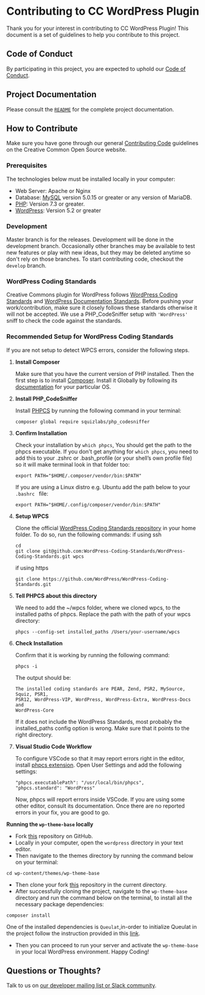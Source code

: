 # Contributing to CC WordPress Plugin

Thank you for your interest in contributing to CC WordPress Plugin! This document is
a set of guidelines to help you contribute to this project.


## Code of Conduct

By participating in this project, you are expected to uphold our [Code of
Conduct][code_of_conduct].

[code_of_conduct]:https://creativecommons.github.io/community/code-of-conduct/


## Project Documentation

Please consult the [`README`](README.md) for the complete project documentation.


## How to Contribute

Make sure you have gone through our general [Contributing Code][contributing]
guidelines on the Creative Common Open Source website.

[contributing]:https://creativecommons.github.io/contributing-code/

### Prerequisites

The technologies below must be installed locally in your computer:
* Web Server: Apache or Nginx
* Database: [MySQL][mysql] version 5.0.15 or greater or any version of MariaDB.
* [PHP][php]:  Version 7.3 or greater.
* [WordPress][wordpress]: Version 5.2 or greater

[php]: https://www.php.net/manual/en/install.php
[mysql]: https://dev.mysql.com/doc/mysql-installation-excerpt/5.7/en/
[wordpress]: https://wordpress.org/support/article/how-to-install-wordpress/

### Development

Master branch is for the releases. Development will be done in the development
branch.  Occasionally other branches may be available to test new features or
play with new ideas, but they may be deleted anytime so don't rely on those
branches. To start contributing code, checkout the `develop` branch.

### WordPress Coding Standards

Creative Commons plugin for WordPress follows [WordPress Coding
Standards][standards] and [WordPress Documentation Standards][inline].  Before
pushing your work/contribution, make sure it closely follows these standards
otherwise it will not be accepted. We use a PHP_CodeSniffer setup with
`'WordPress'` sniff to check the code against the standards.

[standards]: https://make.wordpress.org/core/handbook/best-practices/coding-standards/
[inline]: https://make.wordpress.org/core/handbook/best-practices/inline-documentation-standards/


### Recommended Setup for WordPress Coding Standards

If you are not setup to detect WPCS errors, consider the following steps.

1. **Install Composer**

   Make sure that you have the current version of PHP installed. Then the first
   step is to install [Composer](https://getcomposer.org/). Install it Globally
   by following its [documentation](https://getcomposer.org/doc/00-intro.md)
   for your particular OS.

2. **Install PHP_CodeSniffer**

   Install [PHPCS](https://github.com/squizlabs/PHP_CodeSniffer) by running the
   following command in your terminal:
   ```shell
   composer global require squizlabs/php_codesniffer
   ```

3. **Confirm Installation**

   Check your installation by `which phpcs`, You should get the path to the
   phpcs executable. If you don't get anything for `which phpcs`, you need to
   add this to your .zshrc or .bash_profile (or your shell’s own profile file)
   so it will make terminal look in that folder too:
   ```shell
   export PATH="$HOME/.composer/vendor/bin:$PATH"
   ```

   If you are using a Linux distro e.g. Ubuntu add the path below to your `.bashrc ` file:
   ```shell
   export PATH="$HOME/.config/composer/vendor/bin:$PATH"
   ```

4. **Setup WPCS**

   Clone the official [WordPress Coding Standards repository][wpcs-repo] in
   your home folder. To do so, run the following commands:
   if using ssh
   ```shell
   cd
   git clone git@github.com:WordPress-Coding-Standards/WordPress-Coding-Standards.git wpcs
   ```
   if using https
   ```shell
   git clone https://github.com/WordPress/WordPress-Coding-Standards.git
   ```

5. **Tell PHPCS about this directory**

   We need to add the ~/wpcs folder, where we cloned wpcs, to the installed
   paths of phpcs. Replace the path with the path of your wpcs directory:
   ```shell
   phpcs --config-set installed_paths /Users/your-username/wpcs
   ```

6. **Check Installation**

   Confirm that it is working by running the following command:
   ```shell
   phpcs -i
   ```
   The output should be:
   ```
   The installed coding standards are PEAR, Zend, PSR2, MySource, Squiz, PSR1,
   PSR12, WordPress-VIP, WordPress, WordPress-Extra, WordPress-Docs and
   WordPress-Core
   ```
   If it does not include the WordPress Standards, most probably the
   installed_paths config option is wrong. Make sure that it points to the
   right directory.

7. **Visual Studio Code Workflow**

   To configure VSCode so that it may report errors right in the editor,
   install [phpcs extension][phpcs]. Open User Settings and add the following
   settings:

   ```shell
   "phpcs.executablePath": "/usr/local/bin/phpcs",
   "phpcs.standard": "WordPress"
   ```

   Now, phpcs will report errors inside VSCode. If you are using some other
   editor, consult its documentation. Once there are no reported errors in your
   fix, you are good to go.

[wpcs-repo]: https://github.com/WordPress-Coding-Standards/WordPress-Coding-Standards
[phpcs]: https://marketplace.visualstudio.com/items?itemName=ikappas.phpcs 

**Running the ``wp-theme-base`` locally**

* Fork [this][wp-theme-base] repository on GitHub.
* Locally in your computer, open the `wordpress` directory in your text editor.
* Then navigate to the themes directory by running the command below on your terminal:
```shell
cd wp-content/themes/wp-theme-base
```
* Then clone your fork [this][wp-theme-base] repository in the current directory.
* After successfully cloning the project, navigate to the `wp-theme-base` directory and run the command below on the terminal, to install all the necessary package dependencies:
```shell
composer install
```
One of the installed dependencies is `Queulat`,in-order to initialize Queulat in the project follow the instruction provided in this [link][quelat]. 
* Then you can proceed to run your server and activate the `wp-theme-base` in your local WordPress environment.
Happy Coding!

[quelat]: https://github.com/felipelavinz/queulat#loading-queulat-as-mu-plugin
[wp-theme-base]: https://github.com/creativecommons/wp-theme-base


## Questions or Thoughts?

Talk to us on [our developer mailing list or Slack community][community].

[community]:https://creativecommons.github.io/community/
